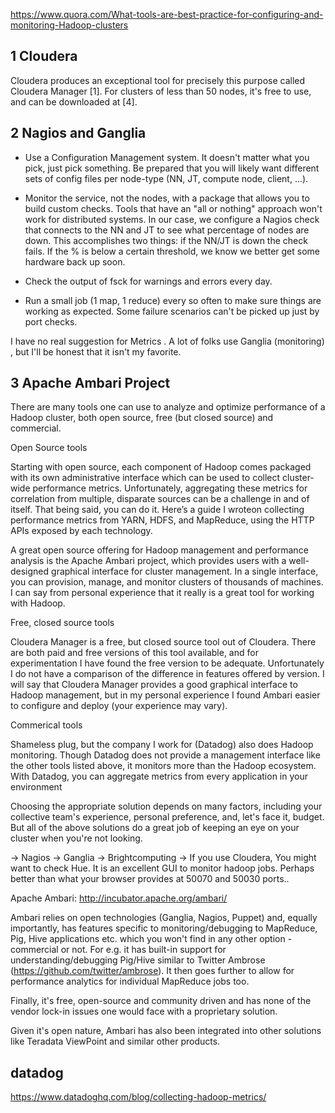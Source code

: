 
https://www.quora.com/What-tools-are-best-practice-for-configuring-and-monitoring-Hadoop-clusters

## 1 Cloudera

Cloudera produces an exceptional tool for precisely this purpose called Cloudera Manager [1]. For clusters of less than 50 nodes, it's free to use, and can be downloaded at [4].

## 2 Nagios and Ganglia

- Use a Configuration Management system.  It doesn't matter what you pick, just pick something.  Be prepared that you will likely want different sets of config files per node-type (NN, JT, compute node, client, ...).

- Monitor the service, not the nodes, with a package that allows you to build custom checks.  Tools that have an "all or nothing" approach won't work for distributed systems. In our case, we configure a Nagios check that connects to the NN and JT to see what percentage of nodes are down.  This accomplishes two things:  if the NN/JT is down the check fails.  If the % is below a certain threshold, we know we better get some hardware back up soon.

- Check the output of fsck for warnings and errors every day.

- Run a small job (1 map, 1 reduce) every so often to make sure things are working as expected.  Some failure scenarios can't be picked up just by port checks.

I have no real suggestion for Metrics .  A lot of folks use Ganglia (monitoring) , but I'll be honest that it isn't my favorite.

## 3 Apache Ambari Project

There are many tools one can use to analyze and optimize performance of a Hadoop cluster, both open source, free (but closed source) and commercial.

Open Source tools

Starting with open source, each component of Hadoop comes packaged with its own administrative interface which can be used to collect cluster-wide performance metrics. Unfortunately, aggregating these metrics for correlation from multiple, disparate sources can be a challenge in and of itself. That being said, you can do it. Here’s a guide I wroteon collecting performance metrics from YARN, HDFS, and MapReduce, using the HTTP APIs exposed by each technology.

A great open source offering for Hadoop management and performance analysis is the Apache Ambari project, which provides users with a well-designed graphical interface for cluster management. In a single interface, you can provision, manage, and monitor clusters of thousands of machines. I can say from personal experience that it really is a great tool for working with Hadoop.

Free, closed source tools

Cloudera Manager is a free, but closed source tool out of Cloudera. There are both paid and free versions of this tool available, and for experimentation I have found the free version to be adequate. Unfortunately I do not have a comparison of the difference in features offered by version. I will say that Cloudera Manager provides a good graphical interface to Hadoop management, but in my personal experience I found Ambari easier to configure and deploy (your experience may vary).

Commerical tools

Shameless plug, but the company I work for (Datadog) also does Hadoop monitoring. Though Datadog does not provide a management interface like the other tools listed above, it monitors more than the Hadoop ecosystem. With Datadog, you can aggregate metrics from every application in your environment

Choosing the appropriate solution depends on many factors, including your collective team's experience, personal preference, and, let's face it, budget. But all of the above solutions do a great job of keeping an eye on your cluster when you're not looking.

-> Nagios
-> Ganglia
-> Brightcomputing
-> If you use Cloudera, You might want to check Hue. It is an excellent GUI to monitor hadoop jobs. Perhaps better than what your browser provides at 50070 and 50030 ports..

Apache Ambari: http://incubator.apache.org/ambari/

Ambari relies on open technologies (Ganglia, Nagios, Puppet) and, equally importantly, has features specific to monitoring/debugging to MapReduce, Pig, Hive applications etc. which you won't find in any other option - commercial or not. For e.g. it has built-in support for understanding/debugging Pig/Hive similar to Twitter Ambrose (https://github.com/twitter/ambrose). It then goes further to allow for performance analytics for individual MapReduce jobs too.

Finally, it's free, open-source and community driven and has none of the vendor lock-in issues one would face with a proprietary solution.

Given it's open nature, Ambari has also been integrated into other solutions like Teradata ViewPoint and similar other products.

## datadog

https://www.datadoghq.com/blog/collecting-hadoop-metrics/



